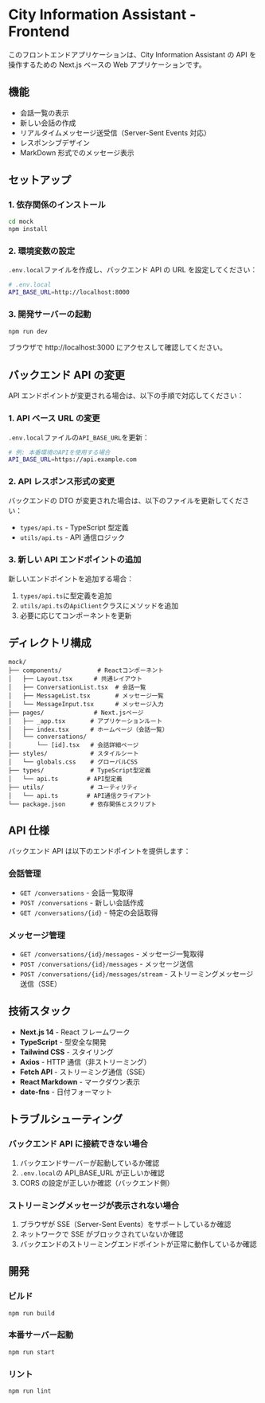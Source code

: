 # City Information Assistant - Frontend

このフロントエンドアプリケーションは、City Information Assistant の API を操作するための Next.js ベースの Web アプリケーションです。

## 機能

- 会話一覧の表示
- 新しい会話の作成
- リアルタイムメッセージ送受信（Server-Sent Events 対応）
- レスポンシブデザイン
- MarkDown 形式でのメッセージ表示

## セットアップ

### 1. 依存関係のインストール

```bash
cd mock
npm install
```

### 2. 環境変数の設定

`.env.local`ファイルを作成し、バックエンド API の URL を設定してください：

```bash
# .env.local
API_BASE_URL=http://localhost:8000
```

### 3. 開発サーバーの起動

```bash
npm run dev
```

ブラウザで http://localhost:3000 にアクセスして確認してください。

## バックエンド API の変更

API エンドポイントが変更される場合は、以下の手順で対応してください：

### 1. API ベース URL の変更

`.env.local`ファイルの`API_BASE_URL`を更新：

```bash
# 例: 本番環境のAPIを使用する場合
API_BASE_URL=https://api.example.com
```

### 2. API レスポンス形式の変更

バックエンドの DTO が変更された場合は、以下のファイルを更新してください：

- `types/api.ts` - TypeScript 型定義
- `utils/api.ts` - API 通信ロジック

### 3. 新しい API エンドポイントの追加

新しいエンドポイントを追加する場合：

1. `types/api.ts`に型定義を追加
2. `utils/api.ts`の`ApiClient`クラスにメソッドを追加
3. 必要に応じてコンポーネントを更新

## ディレクトリ構成

```
mock/
├── components/          # Reactコンポーネント
│   ├── Layout.tsx      # 共通レイアウト
│   ├── ConversationList.tsx  # 会話一覧
│   ├── MessageList.tsx       # メッセージ一覧
│   └── MessageInput.tsx      # メッセージ入力
├── pages/              # Next.jsページ
│   ├── _app.tsx       # アプリケーションルート
│   ├── index.tsx      # ホームページ（会話一覧）
│   └── conversations/
│       └── [id].tsx   # 会話詳細ページ
├── styles/            # スタイルシート
│   └── globals.css    # グローバルCSS
├── types/             # TypeScript型定義
│   └── api.ts        # API型定義
├── utils/             # ユーティリティ
│   └── api.ts        # API通信クライアント
└── package.json       # 依存関係とスクリプト
```

## API 仕様

バックエンド API は以下のエンドポイントを提供します：

### 会話管理

- `GET /conversations` - 会話一覧取得
- `POST /conversations` - 新しい会話作成
- `GET /conversations/{id}` - 特定の会話取得

### メッセージ管理

- `GET /conversations/{id}/messages` - メッセージ一覧取得
- `POST /conversations/{id}/messages` - メッセージ送信
- `POST /conversations/{id}/messages/stream` - ストリーミングメッセージ送信（SSE）

## 技術スタック

- **Next.js 14** - React フレームワーク
- **TypeScript** - 型安全な開発
- **Tailwind CSS** - スタイリング
- **Axios** - HTTP 通信（非ストリーミング）
- **Fetch API** - ストリーミング通信（SSE）
- **React Markdown** - マークダウン表示
- **date-fns** - 日付フォーマット

## トラブルシューティング

### バックエンド API に接続できない場合

1. バックエンドサーバーが起動しているか確認
2. `.env.local`の API_BASE_URL が正しいか確認
3. CORS の設定が正しいか確認（バックエンド側）

### ストリーミングメッセージが表示されない場合

1. ブラウザが SSE（Server-Sent Events）をサポートしているか確認
2. ネットワークで SSE がブロックされていないか確認
3. バックエンドのストリーミングエンドポイントが正常に動作しているか確認

## 開発

### ビルド

```bash
npm run build
```

### 本番サーバー起動

```bash
npm run start
```

### リント

```bash
npm run lint
```
